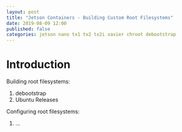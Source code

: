 ```yaml
---
layout: post
title: "Jetson Containers - Building Custom Root Filesystems"
date: 2019-08-09 12:00
published: false
categories: jetson nano tx1 tx2 tx2i xavier chroot debootstrap
---
```

# Introduction

Building root filesystems:
1. debootstrap
2. Ubuntu Releases

Configuring root filesystems:
1. ...

